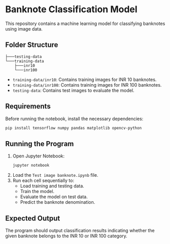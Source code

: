 # Banknote Classification Model

This repository contains a machine learning model for classifying banknotes using image data.

## Folder Structure
```
├───testing-data
└───training-data
    ├───inr10
    └───inr100
```
- `training-data/inr10`: Contains training images for INR 10 banknotes.
- `training-data/inr100`: Contains training images for INR 100 banknotes.
- `testing-data`: Contains test images to evaluate the model.

## Requirements
Before running the notebook, install the necessary dependencies:
```sh
pip install tensorflow numpy pandas matplotlib opencv-python
```

## Running the Program
1. Open Jupyter Notebook:
   ```sh
   jupyter notebook
   ```
2. Load the `Test image banknote.ipynb` file.
3. Run each cell sequentially to:
   - Load training and testing data.
   - Train the model.
   - Evaluate the model on test data.
   - Predict the banknote denomination.

## Expected Output
The program should output classification results indicating whether the given banknote belongs to the INR 10 or INR 100 category.
